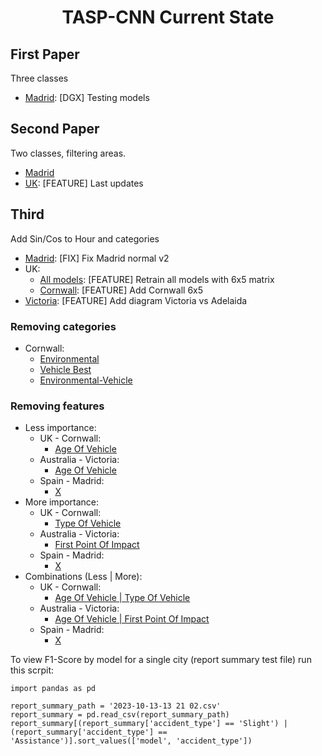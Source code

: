
<h1 align="center">TASP-CNN Current State</h1>

## First Paper

Three classes

  - [Madrid](https://github.com/luperezsal/TASP-CNN/commit/525a28e028b495d9c0932dd692c88ad806df4de4):  [DGX] Testing models 

## Second Paper
Two classes, filtering areas.
  - [Madrid](#github-readme-profile-category)
  - [UK](https://github.com/luperezsal/TASP-CNN/commit/f8c3ab6a410e80339d937ee4055c36a7a78a3e4f):  [FEATURE] Last updates 

## Third 
Add Sin/Cos to Hour and categories
  - [Madrid](hhttps://github.com/luperezsal/TASP-CNN/commit/5850dd2f931f861cc9c385c534bcf05365bbabee): [FIX] Fix Madrid normal v2
  - UK:
    - [All models](https://github.com/luperezsal/TASP-CNN/commit/07d2b0d3f5ffbcbcd6dbae4c76b585de9b16c621): [FEATURE] Retrain all models with 6x5 matrix 
    - [Cornwall](https://github.com/luperezsal/TASP-CNN/commit/848e5e907cfa3f1e5090088acbffbb3ec162a98a): [FEATURE] Add Cornwall 6x5
  - [Victoria](https://github.com/luperezsal/TASP-CNN/commit/2a94da53c18dbe707cd8719c13cc4b9065e2ad23): [FEATURE] Add diagram Victoria vs Adelaida 


### Removing categories
  - Cornwall:
    - [Environmental](https://github.com/luperezsal/TASP-CNN/commit/43d81accfe691b92f2db2b18aa70dfb50ba7dc61)
    - [Vehicle Best](https://github.com/luperezsal/TASP-CNN/commit/82d4a5a79005f30faf94371e4508a690d7a96621)
    - [Environmental-Vehicle](https://github.com/luperezsal/TASP-CNN/commit/fb56ce81b07257d6514a355f59e1d74e756289af)

### Removing features

  - Less importance:
    - UK - Cornwall:
      - [Age Of Vehicle](https://github.com/luperezsal/TASP-CNN/commit/9c14e7fa13e5c7948e1aa35773747e95e96bf099)
    - Australia - Victoria:
      - [Age Of Vehicle](https://github.com/luperezsal/TASP-CNN/commit/2119acfede6b1295dabf69c617d2b661c7f06c4b)
    - Spain - Madrid:
      - [X]()
  - More importance:
    - UK - Cornwall:
      - [Type Of Vehicle](https://github.com/luperezsal/TASP-CNN/commit/48cda10ad64e76d13ff48bd30ca71820124a156d)
    - Australia - Victoria:
      - [First Point Of Impact](https://github.com/luperezsal/TASP-CNN/commit/1dbf36d70e1ce6136f6af4aca94385070616bc33)
    - Spain - Madrid:
      - [X]()
  - Combinations (Less | More):
    - UK - Cornwall:
      - [Age Of Vehicle | Type Of Vehicle](https://github.com/luperezsal/TASP-CNN/commit/788a7514415fe297afa43d8124db79622efff0be)
    - Australia - Victoria:
      - [Age Of Vehicle | First Point Of Impact](https://github.com/luperezsal/TASP-CNN/commit/95e5556662a832c6755e10812f108e2b6cfb0fb6)
    - Spain - Madrid:
      - [X]()

To view F1-Score by model for a single city (report summary test file) run this scrpit:

    import pandas as pd
    
    report_summary_path = '2023-10-13-13 21 02.csv'
    report_summary = pd.read_csv(report_summary_path)
    report_summary[(report_summary['accident_type'] == 'Slight') | (report_summary['accident_type'] == 'Assistance')].sort_values(['model', 'accident_type'])

